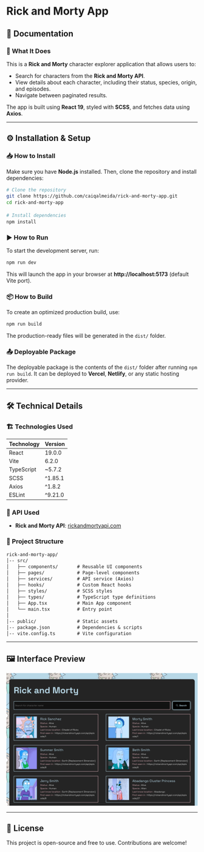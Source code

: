 # Rick and Morty App

## 📖 Documentation

### 🚀 What It Does
This is a **Rick and Morty** character explorer application that allows users to:
- Search for characters from the **Rick and Morty API**.
- View details about each character, including their status, species, origin, and episodes.
- Navigate between paginated results.

The app is built using **React 19**, styled with **SCSS**, and fetches data using **Axios**.

---

## ⚙️ Installation & Setup

### 📥 How to Install
Make sure you have **Node.js** installed. Then, clone the repository and install dependencies:

```sh
# Clone the repository
git clone https://github.com/caiqalmeida/rick-and-morty-app.git
cd rick-and-morty-app

# Install dependencies
npm install
```

### ▶️ How to Run
To start the development server, run:
```sh
npm run dev
```
This will launch the app in your browser at **http://localhost:5173** (default Vite port).

### 📦 How to Build
To create an optimized production build, use:
```sh
npm run build
```
The production-ready files will be generated in the `dist/` folder.

### 📤 Deployable Package
The deployable package is the contents of the `dist/` folder after running `npm run build`. It can be deployed to **Vercel**, **Netlify**, or any static hosting provider.

---

## 🛠️ Technical Details

### 🏗️ Technologies Used
| Technology  | Version |
|------------|---------|
| React      | 19.0.0  |
| Vite       | 6.2.0   |
| TypeScript | ~5.7.2  |
| SCSS       | ^1.85.1 |
| Axios      | ^1.8.2  |
| ESLint     | ^9.21.0 |

### 📡 API Used
- **Rick and Morty API**: [rickandmortyapi.com](https://rickandmortyapi.com/)

### 📂 Project Structure
```
rick-and-morty-app/
│-- src/
│   ├── components/       # Reusable UI components
│   ├── pages/            # Page-level components
│   ├── services/         # API service (Axios)
│   ├── hooks/            # Custom React hooks
│   ├── styles/           # SCSS styles
│   ├── types/            # TypeScript type definitions
│   ├── App.tsx           # Main App component
│   └── main.tsx          # Entry point
│
│-- public/               # Static assets
│-- package.json          # Dependencies & scripts
│-- vite.config.ts        # Vite configuration
```

---

## 🖼️ Interface Preview
![Rick and Morty App Screenshot](./src/assets/app-screenshot.png)

---

## 📜 License
This project is open-source and free to use. Contributions are welcome!

